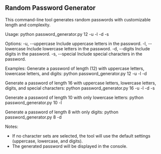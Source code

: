   Random Password Generator
-------------------------

This command-line tool generates random passwords with customizable length and complexity.

Usage:
  python password_generator.py 12 -u -l -d -s 

Options:
  -u, --uppercase      Include uppercase letters in the password.
  -l, --lowercase      Include lowercase letters in the password.
  -d, --digits         Include digits in the password.
  -s, --special        Include special characters in the password.

Examples:
  Generate a password of length (12) with uppercase letters, lowercase letters, and digits:
    python password_generator.py 12 -u -l -d

  Generate a password of length 16 with uppercase letters, lowercase letters, digits, and special characters:
    python password_generator.py 16 -u -l -d -s

  Generate a password of length 10 with only lowercase letters:
    python password_generator.py 10 -l

  Generate a password of length 8 with only digits:
    python password_generator.py 8 -d

Notes:
  - If no character sets are selected, the tool will use the default settings (uppercase, lowercase, and digits).
  - The generated password will be displayed in the console.
